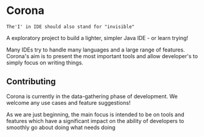 # Corona

`The'I' in IDE should also stand for "invisible"`

A exploratory project to build a lighter, simpler Java IDE - or learn trying!

Many IDEs try to handle many languages and a large range of features. Corona's aim is to present the most important tools and allow developer's to simply focus on writing things.


## Contributing

Corona is currently in the data-gathering phase of development. We welcome any use cases and feature suggestions!

As we are just beginning, the main focus is intended to be on tools and features which have a significant impact on the ability of developers to smoothly go about doing what needs doing